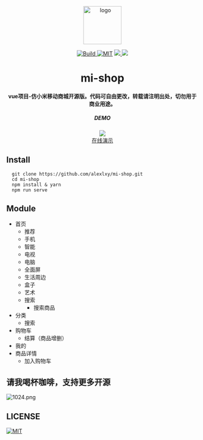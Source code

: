 <p align="center">
  <img alt="logo" src="https://i.loli.net/2018/09/05/5b8fc3cfd421f.png" width="100" max-width="100%">
</p>

<p align="center">
  
  <a href="https://travis-ci.org/alexlxy/mi-shop" title="Build">
    <img src="https://api.travis-ci.org/alexlxy/mi-shop.svg?branch=master" alt="Build">
  </a>
  <a href="https://github.com/alexlxy/mi-shop/blob/master/LICENSE"><img src="https://img.shields.io/badge/LICENSE-MIT-green" alt="MIT" /></a>
  <a href="#">
    <img src="https://img.shields.io/github/package-json/v/alexlxy/mi-shop.svg">
  </a>
  <a href="#">
    <img src="https://badges.frapsoft.com/os/v3/open-source.svg?v=103">
  </a>
  
</p>

<h1 align="center">
mi-shop
</h1>

<h4 align="center">
vue项目-仿小米移动商城开源版。代码可自由更改，转载请注明出处，切勿用于商业用途。
</h4>


<h5 align="center">
DEMO
</h4>

<div align="center">
  <img src="https://qr.api.cli.im/qr?data=http%253A%252F%252Fshow.verydog.cn%252Fmi&level=H&transparent=false&bgcolor=%23ffffff&forecolor=%23000000&blockpixel=12&marginblock=1&logourl=&size=260&kid=cliim&key=cdecbf7cc4b6b7cb741c3bb8cad6a9eb">
  
</div>
<div align="center">
  <a href="http://show.verydog.cn/mi">在线演示</a>
</div>

## Install
```
  git clone https://github.com/alexlxy/mi-shop.git
  cd mi-shop
  npm install & yarn
  npm run serve
```
## Module
* 首页
  * 推荐
  * 手机
  * 智能
  * 电视
  * 电脑
  * 全面屏
  * 生活周边
  * 盒子
  * 艺术
  * 搜索
    * 搜索商品
* 分类
  * 搜索
* 购物车
  * 结算（商品增删）
* 我的
* 商品详情
  * 加入购物车
## 请我喝杯咖啡，支持更多开源
![1024.png](https://i.loli.net/2018/07/25/5b57cb91a44a1.png)
## LICENSE
<a href="https://github.com/alexlxy/mi-shop/blob/master/LICENSE"><img src="https://img.shields.io/badge/LICENSE-MIT-green" alt="MIT" /></a>
